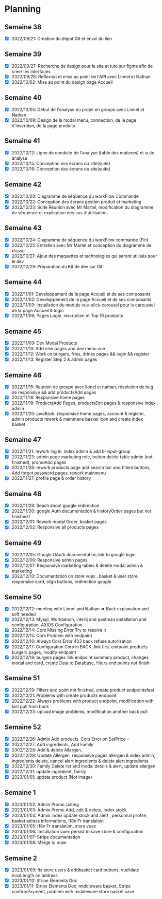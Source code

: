 # Planning

## Semaine 38

- [x] 2022/09/21: Creation du dépot Git et envoi du lien

## Semaine 39

- [x] 2022/09/27: Recherche de design pour le site et tuto sur figma afin de creer les interfaces
- [x] 2022/09/28: Reflexion et mise au point de l'API avec Lionel et Nathan
- [x] 2022/10/02: Mise au point du design page Accueil

## Semaine 40

- [x] 2022/10/05: Début de l'analyse du projet en groupe avec Lionel et Nathan
- [x] 2022/10/09: Design de la modal menu, connection, de la page d'inscrition, de la page produits

## Semaine 41

- [x] 2022/10/12: Ligne de conduite de l'analyse (table des matieres) et suite analyse
- [x] 2022/10/15: Conception des écrans du site(suite)
- [x] 2022/10/16: Conception des écrans du site(suite)

## Semaine 42

- [x] 2022/10/20: Diagramme de séquence du workFlow Commande
- [x] 2022/10/22: Conception des écrans gestion produit et marketing
- [x] 2022/10/23: Suite Réunion avec Mr Martel, modification du diagramme de séquence et explication des cas d'utilisation.

## Semaine 43

- [x] 2022/10/24: Diagramme de séquence du workFlow commande (Fin)
- [x] 2022/10/25: Entretien avec Mr Martel et conception du diagramme de classe
- [x] 2022/10/27: Ajout des maquettes et technologies qui seront utilisés pour le dev
- [x] 2022/10/29: Préparation du Kit de dev sur Git

## Semaine 44

- [x] 2022/11/01: Developpement de la page Accueil et de ses composants
- [x] 2022/11/02: Developpement de la page Accueil et de ses composants
- [x] 2022/11/03: Installation du module vue-slick-carousel pour le caroussel de la page Accueil & login
- [x] 2022/11/06; Pages Login, inscription et Top 10 products

## Semaine 45

- [x] 2022/11/09: Dev Modal Products
- [x] 2022/11/10: Add new pages and dev menu.vue
- [x] 2022/11/12: Work on burgers, fries, drinks pages && login && register
- [x] 2022/11/13: Register Step 2 & admin pages

## Semaine 46

- [x] 2022/11/15: Reunion de groupe avec lionel et nathan, résolution de bug de responsive && add productsAdd pages
- [x] 2022/11/16: Responsive home pages
- [x] 2022/11/18: ProductsAdd Pages, productsEdit pages & responsive index admin
- [x] 2022/11/20: javaBack, responsive home pages, account & register, admin products rework & mainmene basket icon and create index basket

## Semaine 47

- [x] 2022/11/21: rework log in, index admin & add b-input-group
- [x] 2022/11/23: admin page marketing role, button delete table admin (not finished), promoAdd pages
- [x] 2022/11/26: rework products page add search bar and filters buttons, Add forgot password pages, rework mainmenu
- [x] 2022/11/27: profile page & order history

## Semaine 48

- [x] 2022/11/29: Seach about google redirection
- [x] 2022/11/30: google Auth documentation & historyOrder pages but not finished !
- [x] 2022/12/01: Rework modal Order, basket pages
- [x] 2022/12/02: Responsive all products pages

## Semaine 49

- [x] 2022/12/05: Google OAuth documentation,link to google login
- [x] 2022/12/06: Responsive admin pages
- [x] 2022/12/07: Responsive marketing tables & delete modal admin & marketing
- [x] 2022/12/10: Documentation on store vuex , basket & user store, responsive card, align buttons, redirection google

## Semaine 50

- [x] 2022/12/12: meeting with Lionel and Nathan => Back explanation and soft needed
- [x] 2022/12/13: Mysql, Workbench, intellij and postman installation and configuration, AXIOS Configuration
- [x] 2022/12/14: Cors Missing Error Try to resolve it
- [x] 2022/12/15: Cors Problem with endpoint
- [x] 2022/12/16: Always Cors Error 403 back refuse autorization
- [x] 2022/12/17: Configuration Cors in BACK, link first endpoint products burgers pages, modify endpoint
- [x] 2022/12/18: burgers pages link endpoint summary product, changes modal and card, create Data to Database, filters end points not finish

## Semaine 51

- [x] 2022/12/19: Filters end point not finished, create product endpointsfeat
- [x] 2022/12/21: Problems with create products endpoint
- [x] 2022/12/22: Always problems with product endpoint, modification with last pull from back
- [x] 2022/12/23: upload image problems, modification another back pull

## Semaine 52

- [x] 2022/12/26: Admin Add products, Cors Error on SetPrice =
- [x] 2022/12/27: Add ingredients, Add Family
- [x] 2002/12/28: Add & delete Allergen,
- [x] 2022/12/29: Update Allergen, responsive pages allergen & index admin, ingredients delete, cancel alert ingredients & delete alert ingredients
- [x] 2022/12/30: Family Delete list and modal details & alert, update allergen
- [x] 2022/12/31: update ingredient, family
- [x] 2023/01/01: update product (Not image)

## Semaine 1

- [x] 2023/01/02: Admin Promo Listing
- [x] 2023/01/03: Admin Promo Add, edit & delete, index stock
- [x] 2023/01/04: Admin index update stock and alert , personnal profile, basket adress informations, i18n Fr translation
- [x] 2023/01/05: i18n Fr translation, store vuex
- [x] 2023/01/06: Installation vuex persist to save store & configuration
- [x] 2023/01/07: Stripe documentation
- [x] 2023/01/08: Merge to main

## Semaine 2

- [x] 2023/01/09: fix store users & addbasket card buttons, vuelidate maxLength on address
- [x] 2023/01/10: Stripe Elements Doc
- [x] 2023/01/11: Stripe Elements Doc, middleware basket, Stripe confirmPayment, problem with middleware store basket save
